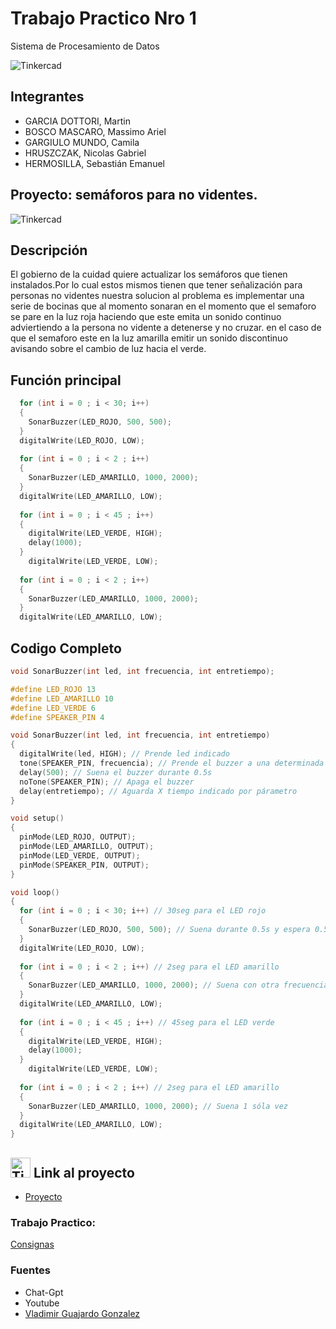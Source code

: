 # Trabajo Practico Nro 1
Sistema de Procesamiento de Datos

![Tinkercad](https://github.com/magikboy/Dojo-N-mero-Uno/blob/9fda5f55283271cb44782226c9c7c50792b41752/ArduinoTinkercad.jpg)


## Integrantes 
- GARCIA DOTTORI, Martin
- BOSCO MASCARO, Massimo Ariel
- GARGIULO MUNDO, Camila
- HRUSZCZAK, Nicolas Gabriel
- HERMOSILLA, Sebastián Emanuel


## Proyecto: semáforos para no videntes.

![Tinkercad](https://github.com/magikboy/Dojo-N-mero-Uno/blob/770692daa9c53d4364af32aaf11cfe3b324d6a62/imagen_2023-04-22_193837835.png)

## Descripción
El gobierno de la cuidad quiere actualizar los semáforos que tienen instalados.Por lo cual estos mismos tienen que tener señalización para personas no videntes
nuestra solucion al problema es implementar una serie de bocinas que al momento sonaran en el momento que el semaforo se pare en la luz roja haciendo que este emita un sonido continuo adviertiendo a la persona no vidente a detenerse y no cruzar. en el caso de que el semaforo este en la luz amarilla emitir un sonido discontinuo avisando sobre el cambio de luz hacia el verde.


## Función principal
~~~ C++ (lenguaje en el que esta escrito)
  for (int i = 0 ; i < 30; i++)
  {
  	SonarBuzzer(LED_ROJO, 500, 500);
  }
  digitalWrite(LED_ROJO, LOW);
  
  for (int i = 0 ; i < 2 ; i++)
  {
  	SonarBuzzer(LED_AMARILLO, 1000, 2000);
  }
  digitalWrite(LED_AMARILLO, LOW);
  
  for (int i = 0 ; i < 45 ; i++)
  {
  	digitalWrite(LED_VERDE, HIGH);
    delay(1000);
  }
    digitalWrite(LED_VERDE, LOW);
  
  for (int i = 0 ; i < 2 ; i++)
  {
  	SonarBuzzer(LED_AMARILLO, 1000, 2000);
  }
  digitalWrite(LED_AMARILLO, LOW);
~~~


## Codigo Completo
~~~ C++ (lenguaje en el que esta escrito)
void SonarBuzzer(int led, int frecuencia, int entretiempo); 

#define LED_ROJO 13
#define LED_AMARILLO 10
#define LED_VERDE 6
#define SPEAKER_PIN 4

void SonarBuzzer(int led, int frecuencia, int entretiempo)
{
  digitalWrite(led, HIGH); // Prende led indicado
  tone(SPEAKER_PIN, frecuencia); // Prende el buzzer a una determinada frecuencia
  delay(500); // Suena el buzzer durante 0.5s
  noTone(SPEAKER_PIN); // Apaga el buzzer
  delay(entretiempo); // Aguarda X tiempo indicado por párametro
}

void setup()
{
  pinMode(LED_ROJO, OUTPUT);
  pinMode(LED_AMARILLO, OUTPUT);
  pinMode(LED_VERDE, OUTPUT);
  pinMode(SPEAKER_PIN, OUTPUT);
}

void loop()
{
  for (int i = 0 ; i < 30; i++) // 30seg para el LED rojo
  {
  	SonarBuzzer(LED_ROJO, 500, 500); // Suena durante 0.5s y espera 0.5s.
  }
  digitalWrite(LED_ROJO, LOW);
  
  for (int i = 0 ; i < 2 ; i++) // 2seg para el LED amarillo
  {
  	SonarBuzzer(LED_AMARILLO, 1000, 2000); // Suena con otra frecuencia y tiene un delay de 2seg
  }
  digitalWrite(LED_AMARILLO, LOW);
  
  for (int i = 0 ; i < 45 ; i++) // 45seg para el LED verde
  {
  	digitalWrite(LED_VERDE, HIGH);
    delay(1000);
  }
    digitalWrite(LED_VERDE, LOW);
  
  for (int i = 0 ; i < 2 ; i++) // 2seg para el LED amarillo
  {
  	SonarBuzzer(LED_AMARILLO, 1000, 2000); // Suena 1 sóla vez
  }
  digitalWrite(LED_AMARILLO, LOW);
}
~~~





## <img src="https://github.com/magikboy/Dojo-N-mero-Uno/blob/b42c7741a2fb2eaa8a1c813f8f6a0d83be4d35d4/1%20(1).png" alt="Tinkercad" height="32px"> Link al proyecto
- [Proyecto](https://www.tinkercad.com/things/0eFa38BwfAQ-super-migelo-jofo/editel?sharecode=rXB4PgoPveKdescEf7ZKr18V5jzex0wzRh-1nmglAt4)

### Trabajo Practico:
[Consignas](https://github.com/magikboy/Dojo-N-mero-Uno/blob/18c1342eff3a6e0bedfadace646459866021de35/Dojo%20Numero%20Uno.pdf)

### Fuentes
- Chat-Gpt
- Youtube
- [Vladimir Guajardo Gonzalez](https://www.youtube.com/@SethPonder5/videos)
